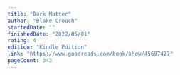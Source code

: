 ```yaml
---
title: "Dark Matter"
author: "Blake Crouch"
startedDate: ""
finishedDate: "2022/05/01"
rating: 4
edition: "Kindle Edition"
link: "https://www.goodreads.com/book/show/45697427"
pageCount: 343
---
```




